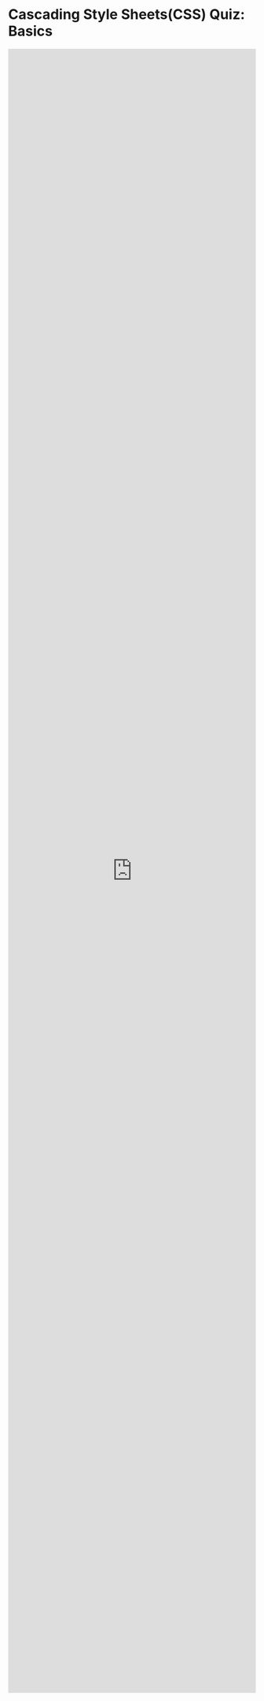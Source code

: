 # Cascading Style Sheets(CSS) Quiz: Basics

<iframe src="https://docs.google.com/forms/d/e/1FAIpQLSd8OIh4wkVTHOUsDh7msbtV_unruIZJps_L0nSNmyurpHBv6g/viewform?embedded=true" width="100%" height="3342" frameborder="0" marginheight="0" marginwidth="0">Loading…</iframe>